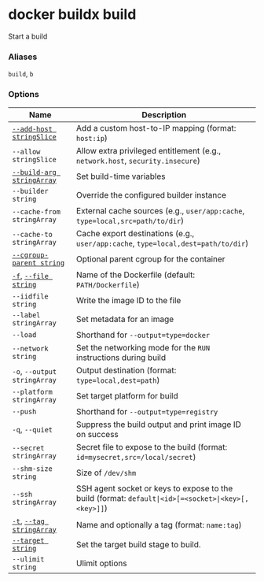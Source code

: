 # docker buildx build

<!---MARKER_GEN_START-->
Start a build

### Aliases

`build`, `b`

### Options

| Name | Description |
| --- | --- |
| [`--add-host stringSlice`](https://docs.docker.com/engine/reference/commandline/build/#add-entries-to-container-hosts-file---add-host) | Add a custom host-to-IP mapping (format: `host:ip`) |
| `--allow stringSlice` | Allow extra privileged entitlement (e.g., `network.host`, `security.insecure`) |
| [`--build-arg stringArray`](https://docs.docker.com/engine/reference/commandline/build/#set-build-time-variables---build-arg) | Set build-time variables |
| `--builder string` | Override the configured builder instance |
| `--cache-from stringArray` | External cache sources (e.g., `user/app:cache`, `type=local,src=path/to/dir`) |
| `--cache-to stringArray` | Cache export destinations (e.g., `user/app:cache`, `type=local,dest=path/to/dir`) |
| [`--cgroup-parent string`](https://docs.docker.com/engine/reference/commandline/build/#use-a-custom-parent-cgroup---cgroup-parent) | Optional parent cgroup for the container |
| [`-f`](https://docs.docker.com/engine/reference/commandline/build/#specify-a-dockerfile--f), [`--file string`](https://docs.docker.com/engine/reference/commandline/build/#specify-a-dockerfile--f) | Name of the Dockerfile (default: `PATH/Dockerfile`) |
| `--iidfile string` | Write the image ID to the file |
| `--label stringArray` | Set metadata for an image |
| `--load` | Shorthand for `--output=type=docker` |
| `--network string` | Set the networking mode for the `RUN` instructions during build |
| `-o`, `--output stringArray` | Output destination (format: `type=local,dest=path`) |
| `--platform stringArray` | Set target platform for build |
| `--push` | Shorthand for `--output=type=registry` |
| `-q`, `--quiet` | Suppress the build output and print image ID on success |
| `--secret stringArray` | Secret file to expose to the build (format: `id=mysecret,src=/local/secret`) |
| `--shm-size string` | Size of `/dev/shm` |
| `--ssh stringArray` | SSH agent socket or keys to expose to the build (format: `default\|<id>[=<socket>\|<key>[,<key>]]`) |
| [`-t`](https://docs.docker.com/engine/reference/commandline/build/#tag-an-image--t), [`--tag stringArray`](https://docs.docker.com/engine/reference/commandline/build/#tag-an-image--t) | Name and optionally a tag (format: `name:tag`) |
| [`--target string`](https://docs.docker.com/engine/reference/commandline/build/#specifying-target-build-stage---target) | Set the target build stage to build. |
| `--ulimit string` | Ulimit options |


<!---MARKER_GEN_END-->

